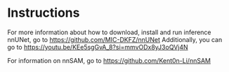 # Instructions

For more information about how to download, install and run inference nnUNet, go to https://github.com/MIC-DKFZ/nnUNet
Additionally, you can go to https://youtu.be/KEe5sgGvA_8?si=mmvODx8yJ3oQVj4N

For information on nnSAM, go to https://github.com/Kent0n-Li/nnSAM
